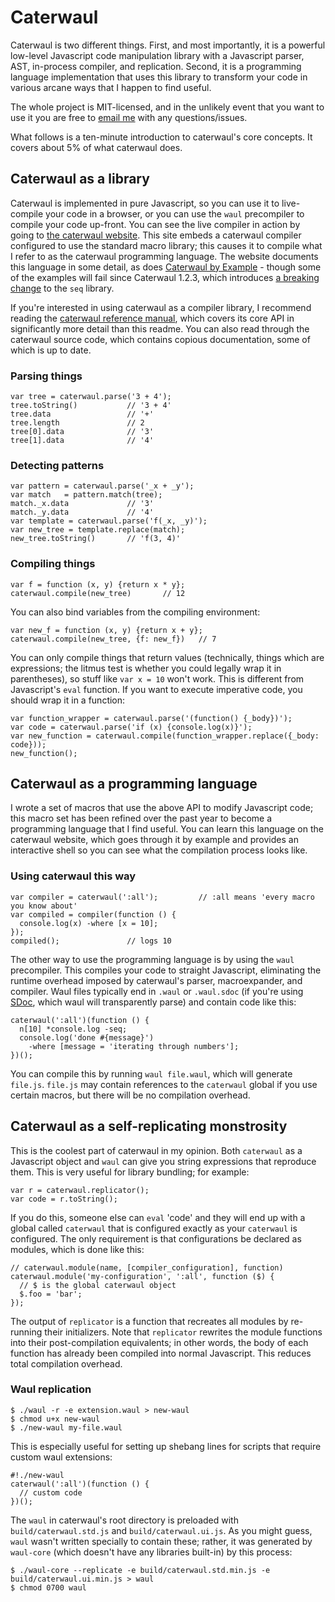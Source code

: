 # Caterwaul

Caterwaul is two different things. First, and most importantly, it is a powerful low-level Javascript code manipulation library with a Javascript parser, AST, in-process compiler, and
replication. Second, it is a programming language implementation that uses this library to transform your code in various arcane ways that I happen to find useful.

The whole project is MIT-licensed, and in the unlikely event that you want to use it you are free to [email me](mailto:spencer@spencertipping.com) with any questions/issues.

What follows is a ten-minute introduction to caterwaul's core concepts. It covers about 5% of what caterwaul does.

## Caterwaul as a library

Caterwaul is implemented in pure Javascript, so you can use it to live-compile your code in a browser, or you can use the `waul` precompiler to compile your code up-front. You can see the
live compiler in action by going to [the caterwaul website](http://caterwauljs.org). This site embeds a caterwaul compiler configured to use the standard macro library; this causes it to
compile what I refer to as the caterwaul programming language. The website documents this language in some detail, as does [Caterwaul by
Example](http://caterwauljs.org/doc/caterwaul-by-example.pdf) - though some of the examples will fail since Caterwaul 1.2.3, which introduces [a breaking
change](https://github.com/spencertipping/caterwaul/commit/05a5e317336e751cbf90a7f574070d3eca4f69a4) to the `seq` library.

If you're interested in using caterwaul as a compiler library, I recommend reading the [caterwaul reference manual](http://caterwauljs.org/doc/caterwaul-reference-manual.pdf), which covers
its core API in significantly more detail than this readme. You can also read through the caterwaul source code, which contains copious documentation, some of which is up to date.

### Parsing things



    var tree = caterwaul.parse('3 + 4');
    tree.toString()           // '3 + 4'
    tree.data                 // '+'
    tree.length               // 2
    tree[0].data              // '3'
    tree[1].data              // '4'

### Detecting patterns




    var pattern = caterwaul.parse('_x + _y');
    var match   = pattern.match(tree);
    match._x.data             // '3'
    match._y.data             // '4'
    var template = caterwaul.parse('f(_x, _y)');
    var new_tree = template.replace(match);
    new_tree.toString()       // 'f(3, 4)'

### Compiling things



    var f = function (x, y) {return x * y};
    caterwaul.compile(new_tree)       // 12

You can also bind variables from the compiling environment:

    var new_f = function (x, y) {return x + y};
    caterwaul.compile(new_tree, {f: new_f})   // 7

You can only compile things that return values (technically, things which are expressions; the litmus test is whether you could legally wrap it in parentheses), so stuff like `var x = 10`
won't work. This is different from Javascript's `eval` function. If you want to execute imperative code, you should wrap it in a function:

    var function_wrapper = caterwaul.parse('(function() {_body})');
    var code = caterwaul.parse('if (x) {console.log(x)}');
    var new_function = caterwaul.compile(function_wrapper.replace({_body: code}));
    new_function();

## Caterwaul as a programming language

I wrote a set of macros that use the above API to modify Javascript code; this macro set has been refined over the past year to become a programming language that I find useful. You can
learn this language on the caterwaul website, which goes through it by example and provides an interactive shell so you can see what the compilation process looks like.

### Using caterwaul this way




    var compiler = caterwaul(':all');         // :all means 'every macro you know about'
    var compiled = compiler(function () {
      console.log(x) -where [x = 10];
    });
    compiled();               // logs 10

The other way to use the programming language is by using the `waul` precompiler. This compiles your code to straight Javascript, eliminating the runtime overhead imposed by caterwaul's
parser, macroexpander, and compiler. Waul files typically end in `.waul` or `.waul.sdoc` (if you're using [SDoc](http://github.com/spencertipping/sdoc), which waul will transparently
parse) and contain code like this:

    caterwaul(':all')(function () {
      n[10] *console.log -seq;
      console.log('done #{message}')
        -where [message = 'iterating through numbers'];
    })();

You can compile this by running `waul file.waul`, which will generate `file.js`. `file.js` may contain references to the `caterwaul` global if you use certain macros, but there will be no
compilation overhead.

## Caterwaul as a self-replicating monstrosity

This is the coolest part of caterwaul in my opinion. Both `caterwaul` as a Javascript object and `waul` can give you string expressions that reproduce them. This is very useful for library
bundling; for example:

    var r = caterwaul.replicator();
    var code = r.toString();

If you do this, someone else can `eval` 'code' and they will end up with a global called `caterwaul` that is configured exactly as your `caterwaul` is configured. The only requirement is
that configurations be declared as modules, which is done like this:

    // caterwaul.module(name, [compiler_configuration], function)
    caterwaul.module('my-configuration', ':all', function ($) {
      // $ is the global caterwaul object
      $.foo = 'bar';
    });

The output of `replicator` is a function that recreates all modules by re-running their initializers. Note that `replicator` rewrites the module functions into their post-compilation
equivalents; in other words, the body of each function has already been compiled into normal Javascript. This reduces total compilation overhead.

### Waul replication



    $ ./waul -r -e extension.waul > new-waul
    $ chmod u+x new-waul
    $ ./new-waul my-file.waul

This is especially useful for setting up shebang lines for scripts that require custom waul extensions:

    #!./new-waul
    caterwaul(':all')(function () {
      // custom code
    })();

The `waul` in caterwaul's root directory is preloaded with `build/caterwaul.std.js` and `build/caterwaul.ui.js`. As you might guess, `waul` wasn't written specially to contain these;
rather, it was generated by `waul-core` (which doesn't have any libraries built-in) by this process:

    $ ./waul-core --replicate -e build/caterwaul.std.min.js -e build/caterwaul.ui.min.js > waul
    $ chmod 0700 waul